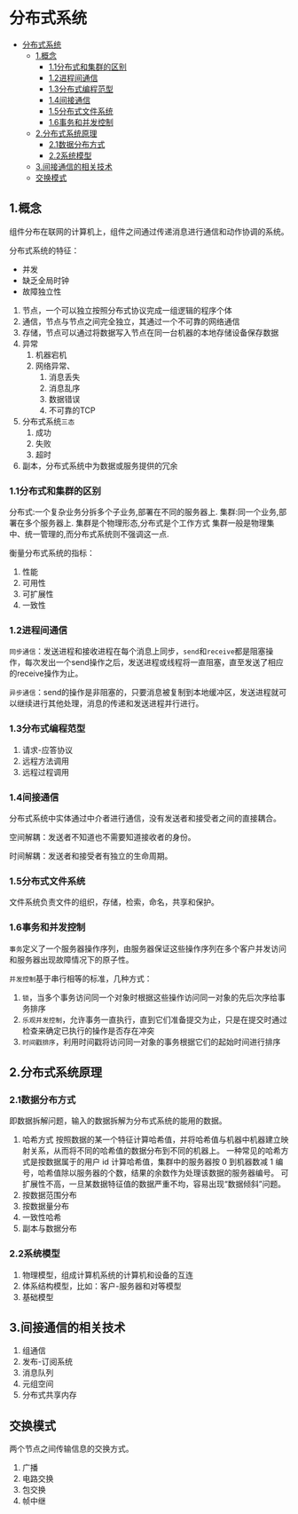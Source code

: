 # 分布式系统

<!-- TOC -->

- [分布式系统](#分布式系统)
    - [1.概念](#1概念)
        - [1.1分布式和集群的区别](#11分布式和集群的区别)
        - [1.2进程间通信](#12进程间通信)
        - [1.3分布式编程范型](#13分布式编程范型)
        - [1.4间接通信](#14间接通信)
        - [1.5分布式文件系统](#15分布式文件系统)
        - [1.6事务和并发控制](#16事务和并发控制)
    - [2.分布式系统原理](#2分布式系统原理)
        - [2.1数据分布方式](#21数据分布方式)
        - [2.2系统模型](#22系统模型)
    - [3.间接通信的相关技术](#3间接通信的相关技术)
    - [交换模式](#交换模式)

<!-- /TOC -->

## 1.概念

组件分布在联网的计算机上，组件之间通过传递消息进行通信和动作协调的系统。

分布式系统的特征：

- 并发
- 缺乏全局时钟
- 故障独立性

1. 节点，一个可以独立按照分布式协议完成一组逻辑的程序个体
2. 通信，节点与节点之间完全独立，其通过一个不可靠的网络通信
3. 存储，节点可以通过将数据写入节点在同一台机器的本地存储设备保存数据
4. 异常
   1. 机器宕机
   2. 网络异常、
      1. 消息丢失
      2. 消息乱序
      3. 数据错误
      4. 不可靠的TCP
5. 分布式系统`三态`
   1. 成功
   2. 失败
   3. 超时
6. 副本，分布式系统中为数据或服务提供的冗余

### 1.1分布式和集群的区别

分布式:一个复杂业务分拆多个子业务,部署在不同的服务器上.
集群:同一个业务,部署在多个服务器上.
集群是个物理形态,分布式是个工作方式
集群一般是物理集中、统一管理的,而分布式系统则不强调这一点.

衡量分布式系统的指标：

1. 性能
2. 可用性
3. 可扩展性
4. 一致性

### 1.2进程间通信

`同步通信`：发送进程和接收进程在每个消息上同步，`send`和`receive`都是阻塞操作，每次发出一个send操作之后，发送进程或线程将一直阻塞，直至发送了相应的receive操作为止。

`异步通信`：send的操作是非阻塞的，只要消息被复制到本地缓冲区，发送进程就可以继续进行其他处理，消息的传递和发送进程并行进行。

### 1.3分布式编程范型

1. 请求-应答协议
2. 远程方法调用
3. 远程过程调用

### 1.4间接通信

分布式系统中实体通过中介者进行通信，没有发送者和接受者之间的直接耦合。

空间解耦：发送者不知道也不需要知道接收者的身份。

时间解耦：发送者和接受者有独立的生命周期。

### 1.5分布式文件系统

文件系统负责文件的组织，存储，检索，命名，共享和保护。

### 1.6事务和并发控制

`事务`定义了一个服务器操作序列，由服务器保证这些操作序列在多个客户并发访问和服务器出现故障情况下的原子性。

`并发控制`基于串行相等的标准，几种方式：

1. `锁`，当多个事务访问同一个对象时根据这些操作访问同一对象的先后次序给事务排序
2. `乐观并发控制`，允许事务一直执行，直到它们准备提交为止，只是在提交时通过检查来确定已执行的操作是否存在冲突
3. `时间戳排序`，利用时间戳将访问同一对象的事务根据它们的起始时间进行排序

## 2.分布式系统原理

### 2.1数据分布方式

即数据拆解问题，输入的数据拆解为分布式系统的能用的数据。

1. 哈希方式
   按照数据的某一个特征计算哈希值，并将哈希值与机器中机器建立映射关系，从而将不同的哈希值的数据分布到不同的机器上。
   一种常见的哈希方式是按数据属于的用户 id 计算哈希值，集群中的服务器按 0 到机器数减 1 编号，哈希值除以服务器的个数，结果的余数作为处理该数据的服务器编号。
   可扩展性不高，一旦某数据特征值的数据严重不均，容易出现“数据倾斜”问题。
2. 按数据范围分布
3. 按数据量分布
4. 一致性哈希
5. 副本与数据分布

### 2.2系统模型

1. 物理模型，组成计算机系统的计算机和设备的互连
2. 体系结构模型，比如：客户-服务器和对等模型
3. 基础模型

## 3.间接通信的相关技术

1. 组通信
2. 发布-订阅系统
3. 消息队列
4. 元组空间
5. 分布式共享内存

## 交换模式

两个节点之间传输信息的交换方式。

1. 广播
2. 电路交换
3. 包交换
4. 帧中继
